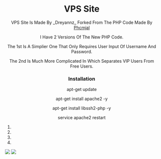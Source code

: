 <h1 align="center">VPS Site</h1>


<p align="center">VPS Site Is Made By _Dreyannz_ Forked From The PHP Code Made By <a href=https://www.phcorner.net/members/1189527/>Phcmjal</a></p>
<p align="center">I Have 2 Versions Of The New PHP Code.</p>
<p align="center"> The 1st Is A Simplier One That Only Requires User Input Of Username And Password.</p>
<p align="center">The 2nd Is Much More Complicated In Which Separates VIP Users From Free Users.</p>

<h3 align="center">Installation</h3>
<p align="center">apt-get update</p>
<p align="center">apt-get install apache2 -y</p>
<p align="center">apt-get install libssh2-php -y</p>
<p align="center">service apache2 restart</p>

1. 
2. 
3. 
4. 



<img src="https://img.shields.io/badge/Build-1.0-blue.svg">

<img src="https://img.shields.io/badge/Build-2.0-blue.svg">
